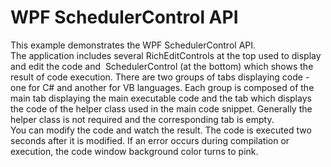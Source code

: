 # WPF SchedulerControl API


This example demonstrates the WPF SchedulerControl API.<br>The application includes several RichEditControls at the top used to display and edit the code and  SchedulerControl (at the bottom) which shows the result of code execution. There are two groups of tabs displaying code - one for C# and another for VB languages. Each group is composed of the main tab displaying the main executable code and the tab which displays the code of the helper class used in the main code snippet. Generally the helper class is not required and the corresponding tab is empty.<br>You can modify the code and watch the result. The code is executed two seconds after it is modified. If an error occurs during compilation or execution, the code window background color turns to pink.

<br/>


